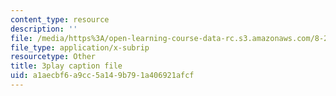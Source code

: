 ```yaml
---
content_type: resource
description: ''
file: /media/https%3A/open-learning-course-data-rc.s3.amazonaws.com/8-286-the-early-universe-fall-2013/a1aecbf6a9cc5a149b791a406921afcf_U9n-Y_ZC-2M.vtt
file_type: application/x-subrip
resourcetype: Other
title: 3play caption file
uid: a1aecbf6-a9cc-5a14-9b79-1a406921afcf
---
```

